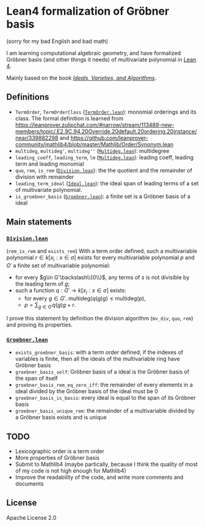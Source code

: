 # Lean4 formalization of Gröbner basis

(sorry for my bad English and bad math)

I am learning computational algebraic geometry, and have formalized Gröbner basis (and other things it needs) of multivariate polynomial in [Lean 4](https://leanprover.github.io).

Mainly based on the book [_Ideals, Varieties, and Algorithms_](https://link.springer.com/book/10.1007/978-3-319-16721-3).

## Definitions

- `TermOrder`, `TermOrderClass` ([`TermOrder.lean`](./TermOrder.lean)): monomial orderings and its class. The formal definition is learned from https://leanprover.zulipchat.com/#narrow/stream/113489-new-members/topic/.E2.9C.94.20Override.20default.20ordering.20instance/near/339882298 and https://github.com/leanprover-community/mathlib4/blob/master/Mathlib/Order/Synonym.lean 
- `multideg`, `multideg'`, `multideg''` ([`Multideg.lean`](./Multideg.lean)): multidegree
- `leading_coeff`, `leading_term`, `lm` ([`Multideg.lean`](./Multideg.lean)): leading coeff, leading term and leading monomial
- `quo`, `rem`, `is_rem` ([`Division.lean`](./Division.lean)): the the quotient and the remainder of division with remainder
- `leading_term_ideal` ([`Ideal.lean`](./Ideal.lean)): the ideal span of leading terms of a set of multivariate polynomial.
- `is_groebner_basis` ([`Groebner.lean`](./Groebner.lean)): a finite set is a Gröbner basis of a ideal

## Main statements

### [`Division.lean`](./Division.lean)

(`rem_is_rem` and `exists_rem`) With a term order defined, such a multivariable polynomial $r\in k[x_i:x\in\sigma]$ exists for every multivariable polynomial $p$ and $G'$ a finite set of multivariable polynomial:

- for every $g\in G'\backslash\\{0\\}$, any terms of $s$ is not divisible by the leading term of $g$;
- such a function $q:G'\rightarrow k[x_i:x\in\sigma]$ exists:
    - for every $g\in G'$. $\text{multideg}(q(g)g)\le\text{multideg}(p)$,
    - $p=\sum_{g\in G'}q(g)g+r$.

I prove this statement by definition the division algorithm (`mv_div`, `quo`, `rem`) and proving its properties.

### [`Groebner.lean`](./Groebner.lean)

- `exists_groebner_basis`: with a term order defined, if the indexes of variables is finite, then all the ideals of the multivariable ring have Gröbner basis
- `groebner_basis_self`: Gröbner basis of a ideal is the Gröbner basis of the span of itself
- `groebner_basis_rem_eq_zero_iff`: the remainder of every elements in a ideal divided by the Gröbner basis of the ideal must be 0
- `groebner_basis_is_basis`: every ideal is equal to the span of its Gröbner basis
- `groebner_basis_unique_rem`: the remainder of a multivariable divided by a Gröbner basis exists and is unique

## TODO

- Lexicographic order is a term order
- More properties of Gröbner basis
- Submit to Mathlib4 (maybe partically, because I think the quality of most of my code is not high enough for Mathlib4)
- Improve the readability of the code, and write more comments and documents

## License

Apache License 2.0
